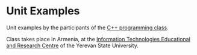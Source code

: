 # Unit Examples
Unit examples by the participants of the [C++ programming class](http://leoheinsaar.blogspot.am/p/c-programming-class.html).

Class takes place in Armenia, at the [Information Technologies Educational and Research Centre](http://ysu.am/science/en/1350282102) of the Yerevan State University.
